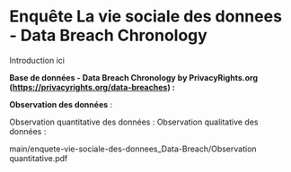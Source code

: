 # Enquête La vie sociale des donnees - Data Breach Chronology

Introduction ici

**Base de données - Data Breach Chronology by PrivacyRights.org (https://privacyrights.org/data-breaches) :**


**Observation des données** :

Observation quantitative des données :                                                                    Observation qualitative des données :

main/enquete-vie-sociale-des-donnees_Data-Breach/Observation quantitative.pdf
